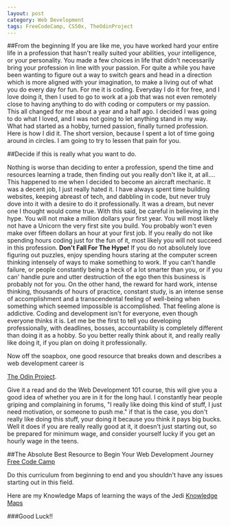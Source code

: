 ```yaml
---
layout: post
category: Web Development
tags: FreeCodeCamp, CS50x, TheOdinProject
---
```


##From the beginning
If you are like me, you have worked hard your entire life in a profession that hasn't really suited your abilities, your intelligence, or your personality.  You made a few choices in life that didn't necessarily bring your profession in line with your passion.  For quite a while you have been wanting to figure out a way to switch gears and head in a direction which is more aligned with your imagination, to make a living out of what you do every day for fun.  For me it is coding.  Everyday I do it for free, and I love doing it, then I used to go to work at a job that was not even remotely close to having anything to do with coding or computers or my passion.  This all changed for me about a year and a half ago.  I decided I was going to do what I loved, and I was not going to let anything stand in my way.  What had started as a hobby, turned passion, finally turned profession.  Here is how I did it.  The short version, because I spent a lot of time going around in circles.  I am going to try to lessen that pain for you.

##Decide if this is really what you want to do.

Nothing is worse than deciding to enter a profession, spend the time and resources learning a trade, then finding out you really don't like it, at all....
This happened to me when I decided to become an aircraft mechanic.  It was a decent job, I just really hated it.  I have always spent time building websites, keeping abreast of tech, and dabbling in code, but never truly dove into it with a desire to do it professionally.  It was a dream, but never one I thought would come true.  With this said, be careful in believing in the hype.  You will not make a million dollars your first year.  You will most likely not have a Unicorn the very first site you build.  You probably won't even make over fifteen dollars an hour at your first job.  If you really do not like spending hours coding just for the fun of it, most likely you will not succeed in this profession. **Don't Fall For The Hype!** If you do not absolutely love figuring out puzzles, enjoy spending hours staring at the computer screen thinking intensely of ways to make something to work. If you can't handle failure, or people constantly being a heck of a lot smarter than you, or if you can' handle pure and utter destruction of the ego then this business is probably not for you. On the other hand, the reward for hard work, intense thinking, thousands of hours of practice, constant study, is an intense sense of accomplishment and a transcendental feeling of well-being when something which seemed impossible is accomplished. That feeling alone is addictive.  Coding and development isn't for everyone, even though everyone thinks it is.  Let me be the first to tell you developing professionally, with deadlines, bosses, accountability is completely different than doing it as a hobby.  So you better really think about it, and really really like doing it, if you plan on doing it  professionally. 

Now off the soapbox, one good resource that breaks down and describes a web development career is 

[The Odin Project](http://theodinproject.com).  

Give it a read and do the Web Development 101 course, this will give you a good idea of whether you are in it for the long haul.  I constantly hear people griping and complaining in forums, "I really like doing this kind of stuff, I just need motivation, or someone to push me." if that is the case, you don't really like doing this stuff, your doing it because you think it pays big bucks. Well it does if you are really really good at it, it doesn't just starting out, so be prepared for minimum wage, and consider yourself lucky if you get an hourly wage in the teens.

##The Absolute Best Resource to Begin Your Web Development Journey
[Free Code Camp](http://freecodecamp.com) 

Do this curriculum from beginning to end and you shouldn't have any issues starting out in this field.

Here are my Knowledge Maps of learning the ways of the Jedi
[Knowledge Maps](http://knowledgemaps.org/profile.php?username=david.ford)

###Good Luck!!
